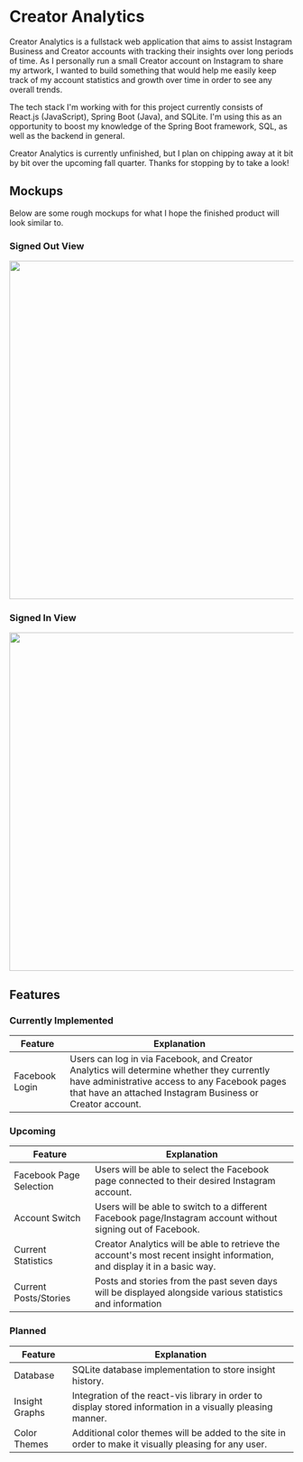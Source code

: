 
# Creator Analytics

Creator Analytics is a fullstack web application that aims to assist Instagram Business and Creator accounts with tracking their insights over long periods of time. As I personally run a small Creator account on Instagram to share my artwork, I wanted to build something that would help me easily keep track of my account statistics and growth over time in order to see any overall trends.

The tech stack I'm working with for this project currently consists of React.js (JavaScript), Spring Boot (Java), and SQLite. I'm using this as an opportunity to boost my knowledge of the Spring Boot framework, SQL, as well as the backend in general.

Creator Analytics is currently unfinished, but I plan on chipping away at it bit by bit over the upcoming fall quarter. Thanks for stopping by to take a look!


## Mockups

Below are some rough mockups for what I hope the finished product will look similar to.

### Signed Out View
<img src="https://i.imgur.com/iKJ9gn3.png" width=600px/>

### Signed In View
<img src="https://i.imgur.com/7rg8Pai.png" width=600px/>


## Features

### Currently Implemented
| Feature | Explanation |
| ----------- | ----------- |
| Facebook Login | Users can log in via Facebook, and Creator Analytics will determine whether they currently have administrative access to any Facebook pages that have an attached Instagram Business or Creator account. |

### Upcoming
| Feature | Explanation |
| ----------- | ----------- |
| Facebook Page Selection | Users will be able to select the Facebook page connected to their desired Instagram account. |
| Account Switch | Users will be able to switch to a different Facebook page/Instagram account without signing out of Facebook. |
| Current Statistics | Creator Analytics will be able to retrieve the account's most recent insight information, and display it in a basic way. |
| Current Posts/Stories | Posts and stories from the past seven days will be displayed alongside various statistics and information |

### Planned
| Feature | Explanation |
| ----------- | ----------- |
| Database | SQLite database implementation to store insight history. |
| Insight Graphs | Integration of the react-vis library in order to display stored information in a visually pleasing manner. |
| Color Themes | Additional color themes will be added to the site in order to make it visually pleasing for any user. |
